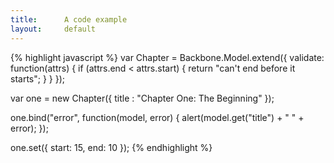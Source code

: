 ```yaml
---
title:      A code example
layout:     default
---
```


{% highlight javascript %}
var Chapter = Backbone.Model.extend({
  validate: function(attrs) {
    if (attrs.end < attrs.start) {
      return "can't end before it starts";
    }
  }
});

var one = new Chapter({
  title : "Chapter One: The Beginning"
});

one.bind("error", function(model, error) {
  alert(model.get("title") + " " + error);
});

one.set({
  start: 15,
  end:   10
});
{% endhighlight %}